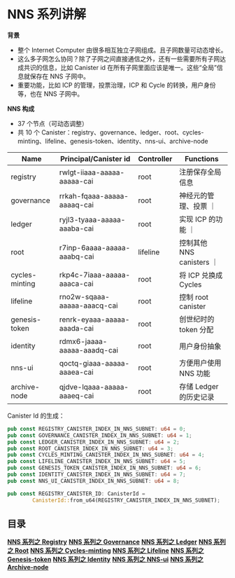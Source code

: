 # NNS 系列讲解

**背景**
* 整个 Internet Computer 由很多相互独立子网组成。且子网数量可动态增长。
* 这么多子网怎么协同？除了子网之间直接通信之外，还有一些需要所有子网达成共识的信息，比如 Canister id 在所有子网里面应该是唯一。这些“全局”信息就保存在 NNS 子网中。
* 重要功能，比如 ICP 的管理，投票治理，ICP 和 Cycle 的转换，用户身份等，也在 NNS 子网中。

**NNS 构成**
* 37 个节点（可动态调整）
* 共 10 个 Canister：registry、governance、ledger、root、cycles-minting、lifeline、genesis-token、identity、nns-ui、archive-node

| **Name**       | **Principal/Canister id**    | **Controller** | **Functions**         |
| -------------- | ---------------------------- | -------------- | --------------------- |
| registry       | rwlgt-iiaaa-aaaaa-aaaaa-cai  | root           | 注册保存全局信息         |
| governance     | rrkah-fqaaa-aaaaa-aaaaq-cai  | root           | 神经元的管理、投票       ｜
| ledger         | ryjl3-tyaaa-aaaaa-aaaba-cai  | root           | 实现 ICP 的功能         ｜
| root           | r7inp-6aaaa-aaaaa-aaabq-cai  | lifeline       | 控制其他 NNS canisters ｜
| cycles-minting | rkp4c-7iaaa-aaaaa-aaaca-cai  | root           | 将 ICP 兑换成 Cycles    |
| lifeline       | rno2w-sqaaa-aaaaa-aaacq-cai  | root           | 控制 root canister     |
| genesis-token  | renrk-eyaaa-aaaaa-aaada-cai  | root           | 创世纪时的 token 分配    |
| identity       | rdmx6-jaaaa-aaaaa-aaadq-cai  | root           | 用户身份抽象             |
| nns-ui         | qoctq-giaaa-aaaaa-aaaea-cai  | root           | 方便用户使用 NNS 功能    |
| archive-node   | qjdve-lqaaa-aaaaa-aaaeq-cai  | root           | 存储 Ledger 的历史记录  |

Canister Id 的生成：
```rust
pub const REGISTRY_CANISTER_INDEX_IN_NNS_SUBNET: u64 = 0;
pub const GOVERNANCE_CANISTER_INDEX_IN_NNS_SUBNET: u64 = 1;
pub const LEDGER_CANISTER_INDEX_IN_NNS_SUBNET: u64 = 2;
pub const ROOT_CANISTER_INDEX_IN_NNS_SUBNET: u64 = 3;
pub const CYCLES_MINTING_CANISTER_INDEX_IN_NNS_SUBNET: u64 = 4;
pub const LIFELINE_CANISTER_INDEX_IN_NNS_SUBNET: u64 = 5;
pub const GENESIS_TOKEN_CANISTER_INDEX_IN_NNS_SUBNET: u64 = 6;
pub const IDENTITY_CANISTER_INDEX_IN_NNS_SUBNET: u64 = 7;
pub const NNS_UI_CANISTER_INDEX_IN_NNS_SUBNET: u64 = 8;

pub const REGISTRY_CANISTER_ID: CanisterId =
		CanisterId::from_u64(REGISTRY_CANISTER_INDEX_IN_NNS_SUBNET);
```

## 目录

**[NNS 系列之 Registry](Registry.md)**
**[NNS 系列之 Governance](Governance.md)**
**[NNS 系列之 Ledger](Ledger.md)**
**[NNS 系列之 Root](Root.md)**
**[NNS 系列之 Cycles-minting](Cycles-minting.md)**
**[NNS 系列之 Lifeline](Lifeline.md)**
**[NNS 系列之 Genesis-token](Genesis-token.md)**
**[NNS 系列之 Identity](Identity.md)**
**[NNS 系列之 NNS-ui](NNS-ui.md)**
**[NNS 系列之 Archive-node](Archive-node.md)**

